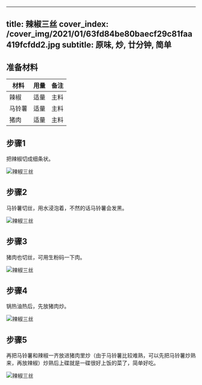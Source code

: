 
---
title: 辣椒三丝
cover_index: /cover_img/2021/01/63fd84be80baecf29c81faa419fcfdd2.jpg
subtitle: 原味, 炒, 廿分钟, 简单
---

## 准备材料

| 材料     | 用量 | 备注|
| ------- | ----- | --- |
| 辣椒 | 适量| 主料 |
| 马铃薯 | 适量| 主料 |
| 猪肉 | 适量| 主料 |

## 步骤1

把辣椒切成细条状。

![辣椒三丝](https://i8.meishichina.com/attachment/recipe/201010/201010061139558.JPG?x-oss-process=style/p320) 

## 步骤2

马铃薯切丝，用水浸泡着，不然的话马铃薯会发黑。

![辣椒三丝](https://i8.meishichina.com/attachment/recipe/201010/201010061141090.JPG?x-oss-process=style/p320) 

## 步骤3

猪肉也切丝，可用生粉码一下肉。

![辣椒三丝](https://i8.meishichina.com/attachment/recipe/201010/201010061142111.JPG?x-oss-process=style/p320) 

## 步骤4

锅热油热后，先放猪肉炒。

![辣椒三丝](https://i8.meishichina.com/attachment/recipe/201010/201010061143115.JPG?x-oss-process=style/p320) 

## 步骤5

再把马铃薯和辣椒一齐放进猪肉里炒（由于马铃薯比较难熟，可以先把马铃薯炒熟来，再放辣椒）炒熟后上碟就是一碟很好上饭的菜了，简单好吃。

![辣椒三丝](https://i8.meishichina.com/attachment/recipe/201010/201010061145135.JPG?x-oss-process=style/p320) 

